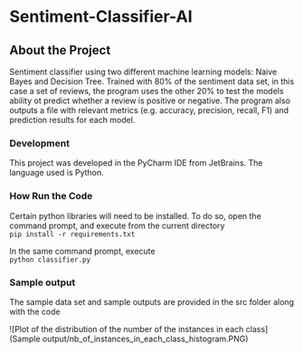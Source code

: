 # Sentiment-Classifier-AI

## About the Project
Sentiment classifier using two different machine learning models: Naive Bayes and Decision Tree.
Trained with 80% of the sentiment data set, in this case a set of reviews, the program uses the other 20% to test the models ability ot predict whether a review is positive or negative.
The program also outputs a file with relevant metrics (e.g. accuracy, precision, recall, F1) and prediction results for each model.   

### Development
 This project was developed in the PyCharm IDE from JetBrains. The language used is Python.
 
### How Run the Code

Certain python libraries will need to be installed. To do so, open the command prompt, and execute from the current directory   
```pip install -r requirements.txt```

In the same command prompt, execute   
```python classifier.py```

### Sample output
The sample data set and sample outputs are provided in the src folder along with the code

![Plot of the distribution of the number of the instances in each class](Sample output/nb_of_instances_in_each_class_histogram.PNG)  

